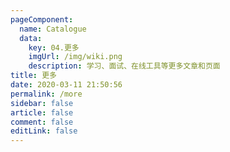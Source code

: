 ```yaml
---
pageComponent:
  name: Catalogue
  data:
    key: 04.更多
    imgUrl: /img/wiki.png
    description: 学习、面试、在线工具等更多文章和页面
title: 更多
date: 2020-03-11 21:50:56
permalink: /more
sidebar: false
article: false
comment: false
editLink: false
---
```

